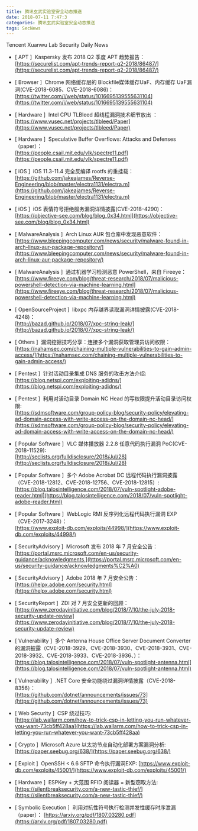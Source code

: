```yaml
---
title: 腾讯玄武实验室安全动态推送
date: 2018-07-11 7:47:3
categories: 腾讯玄武实验室安全动态推送
tags: SecNews
---
```


Tencent Xuanwu Lab Security Daily News  
* [ APT ]  Kaspersky 发布 2018 Q2 季度 APT 趋势报告：   
[https://securelist.com/apt-trends-report-q2-2018/86487/](https://securelist.com/apt-trends-report-q2-2018/86487/)  

* [ Browser ]  Chrome 网络缓存层的 Blockfile媒体缓存UaF、内存缓存 UaF漏洞(CVE-2018-6085、CVE-2018-6086)：   
[https://twitter.com/i/web/status/1016695139555631104](https://twitter.com/i/web/status/1016695139555631104)  

* [ Hardware ]  Intel CPU TLBleed 超线程漏洞技术细节放出 ：   
[https://www.vusec.net/projects/tlbleed/Paper](https://www.vusec.net/projects/tlbleed/Paper)  

* [ Hardware ]  Speculative Buffer Overflows: Attacks and Defenses （paper）：   
[https://people.csail.mit.edu/vlk/spectre11.pdf](https://people.csail.mit.edu/vlk/spectre11.pdf)  

* [ iOS ]  iOS 11.3-11.4 完全反编译 rootfs 的重挂载：   
[https://github.com/jakeajames/Reverse-Engineering/blob/master/electra1131/electra.m](https://github.com/jakeajames/Reverse-Engineering/blob/master/electra1131/electra.m)  

* [ iOS ]  iOS 表情符号拒绝服务漏洞详情披露(CVE-2018-4290)：   
[https://objective-see.com/blog/blog_0x34.html](https://objective-see.com/blog/blog_0x34.html)  

* [ MalwareAnalysis ]  Arch Linux AUR 包仓库中发现恶意软件：   
[https://www.bleepingcomputer.com/news/security/malware-found-in-arch-linux-aur-package-repository/](https://www.bleepingcomputer.com/news/security/malware-found-in-arch-linux-aur-package-repository/)  

* [ MalwareAnalysis ]  通过机器学习检测恶意 PowerShell，来自 Fireeye：   
[https://www.fireeye.com/blog/threat-research/2018/07/malicious-powershell-detection-via-machine-learning.html](https://www.fireeye.com/blog/threat-research/2018/07/malicious-powershell-detection-via-machine-learning.html)  

* [ OpenSourceProject ]  libxpc 内存越界读取漏洞详情披露(CVE-2018-4248)：   
[http://bazad.github.io/2018/07/xpc-string-leak/](http://bazad.github.io/2018/07/xpc-string-leak/)  

* [ Others ]  漏洞挖掘技巧分享：连接多个漏洞获取管理员访问权限：   
[https://nahamsec.com/chaining-multiple-vulnerabilities-to-gain-admin-access/](https://nahamsec.com/chaining-multiple-vulnerabilities-to-gain-admin-access/)  

* [ Pentest ]  针对活动目录集成 DNS 服务的攻击方法介绍:   
[https://blog.netspi.com/exploiting-adidns/](https://blog.netspi.com/exploiting-adidns/)  

* [ Pentest ]  利用对活动目录 Domain NC Head 的写权限提升活动目录访问权限:   
[https://sdmsoftware.com/group-policy-blog/security-policy/elevating-ad-domain-access-with-write-access-on-the-domain-nc-head/](https://sdmsoftware.com/group-policy-blog/security-policy/elevating-ad-domain-access-with-write-access-on-the-domain-nc-head/)  

* [ Popular Software ]  VLC 媒体播放器 2.2.8 任意代码执行漏洞 PoC(CVE-2018-11529):   
[http://seclists.org/fulldisclosure/2018/Jul/28](http://seclists.org/fulldisclosure/2018/Jul/28)  

* [ Popular Software ]  多个 Adobe Acrobat DC 远程代码执行漏洞披露（CVE-2018-12812、CVE-2018-12756、CVE-2018-12815）:   
[https://blog.talosintelligence.com/2018/07/vuln-spotlight-adobe-reader.html](https://blog.talosintelligence.com/2018/07/vuln-spotlight-adobe-reader.html)  

* [ Popular Software ]  WebLogic RMI 反序列化远程代码执行漏洞 EXP（CVE-2017-3248）：   
[https://www.exploit-db.com/exploits/44998/](https://www.exploit-db.com/exploits/44998/)  

* [ SecurityAdvisory ]  Microsoft 发布 2018 年 7 月安全公告：   
[https://portal.msrc.microsoft.com/en-us/security-guidance/acknowledgments ](https://portal.msrc.microsoft.com/en-us/security-guidance/acknowledgments%C2%A0)  

* [ SecurityAdvisory ]  Adobe 2018 年 7 月安全公告：   
[https://helpx.adobe.com/security.html](https://helpx.adobe.com/security.html)  

* [ SecurityReport ]  ZDI 对 7 月安全更新的回顾：   
[https://www.zerodayinitiative.com/blog/2018/7/10/the-july-2018-security-update-review](https://www.zerodayinitiative.com/blog/2018/7/10/the-july-2018-security-update-review)  

* [ Vulnerability ]  多个 Antenna House Office Server Document Converter 的漏洞披露（CVE-2018-3929、CVE-2018-3930、CVE-2018-3931、CVE-2018-3932、CVE-2018-3933、CVE-2018-3936、）：   
[https://blog.talosintelligence.com/2018/07/vuln-spotlight-antenna.html](https://blog.talosintelligence.com/2018/07/vuln-spotlight-antenna.html)  

* [ Vulnerability ]  .NET Core 安全功能绕过漏洞详情披露（CVE-2018-8356）：   
[https://github.com/dotnet/announcements/issues/73](https://github.com/dotnet/announcements/issues/73)  

* [ Web Security ]  CSP 绕过技巧:   
[https://lab.wallarm.com/how-to-trick-csp-in-letting-you-run-whatever-you-want-73cb5ff428aa](https://lab.wallarm.com/how-to-trick-csp-in-letting-you-run-whatever-you-want-73cb5ff428aa)  

* [ Crypto ]  Microsoft Azure 以太坊节点自动化部署方案漏洞分析: 
[https://paper.seebug.org/638/](https://paper.seebug.org/638/)  

* [ Exploit ]  OpenSSH &lt; 6.6 SFTP 命令执行漏洞EXP: 
[https://www.exploit-db.com/exploits/45001/](https://www.exploit-db.com/exploits/45001/)  

* [ Hardware ]  ESPKey + 大范围 RFID 阅读器 = 新型窃取方法: 
[https://silentbreaksecurity.com/a-new-tastic-thief/](https://silentbreaksecurity.com/a-new-tastic-thief/)  

* [ Symbolic Execution ]  利用对抗性符号执行检测并发性缓存时序泄漏（paper）： 
[https://arxiv.org/pdf/1807.03280.pdf](https://arxiv.org/pdf/1807.03280.pdf)  

